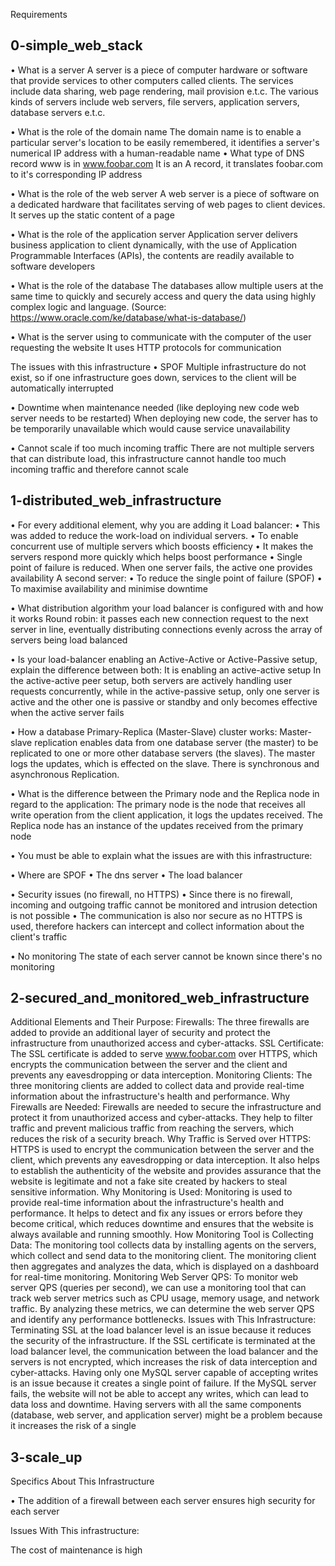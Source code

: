 Requirements

0-simple_web_stack
------------------

• What is a server
A server is a piece of computer hardware or software that provide services to other computers called clients. The services include data sharing, web page rendering, mail provision e.t.c. The various kinds of servers include web servers, file servers, application servers, database servers e.t.c.

• What is the role of the domain name
The domain name is to enable a particular server's location to be easily remembered, it identifies a server's numerical IP address with a human-readable name
• What type of DNS record www is in www.foobar.com
It is an A record, it translates foobar.com to it's corresponding IP address

• What is the role of the web server
A web server is a piece of software on a dedicated hardware that facilitates serving of web pages to client devices. It serves up the static content of a page

• What is the role of the application server
Application server delivers business application to client dynamically, with the use of Application Programmable Interfaces (APIs), the contents are readily available to software developers

• What is the role of the database
The databases allow multiple users at the same time to quickly and securely access and query the data using highly complex logic and language. (Source: https://www.oracle.com/ke/database/what-is-database/)

• What is the server using to communicate with the computer of the user requesting the website
It uses HTTP protocols for communication 


The issues with this infrastructure 
• SPOF
Multiple infrastructure do not exist, so if one infrastructure goes down, services to the client will be automatically interrupted

• Downtime when maintenance needed (like deploying new code web server needs to be restarted)
When deploying new code, the server has to be temporarily unavailable which would cause service unavailability 

• Cannot scale if too much incoming traffic
There are not multiple servers that can distribute load, this infrastructure cannot handle too much incoming traffic and therefore cannot scale



1-distributed_web_infrastructure
--------------------------------

• For every additional element, why you are adding it
Load balancer: 
• This was added to reduce the work-load on individual servers.
• To enable concurrent use of multiple servers which boosts efficiency 
• It makes the servers respond more quickly which helps boost performance 
• Single point of failure is reduced. When one server fails, the active one provides availability 
A second server:
• To reduce the single point of failure (SPOF)
• To maximise availability and minimise downtime 



• What distribution algorithm your load balancer is configured with and how it works
Round robin: it passes each new connection request to the next server in line, eventually distributing connections evenly across the array of servers being load balanced

• Is your load-balancer enabling an Active-Active or Active-Passive setup, explain the difference between both:
It is enabling an active-active setup
In the active-active peer setup, both servers are actively handling user requests concurrently, while in the active-passive setup, only one server is active and the other one is passive or standby and only becomes effective when the active server fails 

• How a database Primary-Replica (Master-Slave) cluster works:
Master-slave replication enables data from one database server (the master) to be replicated to one or more other database servers (the slaves). The master logs the updates, which is effected on the slave. There is synchronous and asynchronous Replication.

• What is the difference between the Primary node and the Replica node in regard to the application:
The primary node is the node that receives all write operation from the client application, it logs the updates received. The Replica node has an instance of the updates received from the primary node

• You must be able to explain what the issues are with this infrastructure:

• Where are SPOF
• The dns server 
• The load balancer

• Security issues (no firewall, no HTTPS)
• Since there is no firewall, incoming and outgoing traffic cannot be monitored and intrusion detection is not possible 
• The communication is also nor secure as no HTTPS is used, therefore hackers can intercept and collect information about the client's traffic

• No monitoring
The state of each server cannot be known since there's no monitoring



2-secured_and_monitored_web_infrastructure
------------------------------------------

Additional Elements and Their Purpose:
 Firewalls: The three firewalls are added to provide an additional layer of security and protect the infrastructure from unauthorized access and cyber-attacks.
 SSL Certificate: The SSL certificate is added to serve www.foobar.com over HTTPS, which encrypts the communication between the server and the client and prevents any eavesdropping or data interception.
 Monitoring Clients: The three monitoring clients are added to collect data and provide real-time information about the infrastructure's health and performance.
Why Firewalls are Needed:
Firewalls are needed to secure the infrastructure and protect it from unauthorized access and cyber-attacks. They help to filter traffic and prevent malicious traffic from reaching the servers, which reduces the risk of a security breach.
Why Traffic is Served over HTTPS:
HTTPS is used to encrypt the communication between the server and the client, which prevents any eavesdropping or data interception. It also helps to establish the authenticity of the website and provides assurance that the website is legitimate and not a fake site created by hackers to steal sensitive information.
Why Monitoring is Used:
Monitoring is used to provide real-time information about the infrastructure's health and performance. It helps to detect and fix any issues or errors before they become critical, which reduces downtime and ensures that the website is always available and running smoothly.
How Monitoring Tool is Collecting Data:
The monitoring tool collects data by installing agents on the servers, which collect and send data to the monitoring client. The monitoring client then aggregates and analyzes the data, which is displayed on a dashboard for real-time monitoring.
Monitoring Web Server QPS:
To monitor web server QPS (queries per second), we can use a monitoring tool that can track web server metrics such as CPU usage, memory usage, and network traffic. By analyzing these metrics, we can determine the web server QPS and identify any performance bottlenecks.
Issues with This Infrastructure:
 Terminating SSL at the load balancer level is an issue because it reduces the security of the infrastructure. If the SSL certificate is terminated at the load balancer level, the communication between the load balancer and the servers is not encrypted, which increases the risk of data interception and cyber-attacks.
 Having only one MySQL server capable of accepting writes is an issue because it creates a single point of failure. If the MySQL server fails, the website will not be able to accept any writes, which can lead to data loss and downtime.
 Having servers with all the same components (database, web server, and application server) might be a problem because it increases the risk of a single




3-scale_up
----------

Specifics About This Infrastructure

• The addition of a firewall between each server ensures high security for each server 

Issues With This infrastructure:

The cost of maintenance is high
